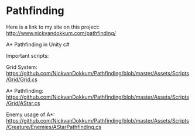 # Pathfinding

Here is a link to my site on this project: http://www.nickvandokkum.com/pathfinding/

A* Pathfinding in Unity c#

Important scripts:

Grid System: https://github.com/NickvanDokkum/Pathfinding/blob/master/Assets/Scripts/Grid/Grid.cs

A* Pathfinding: https://github.com/NickvanDokkum/Pathfinding/blob/master/Assets/Scripts/Grid/AStar.cs

Enemy usage of A*: https://github.com/NickvanDokkum/Pathfinding/blob/master/Assets/Scripts/Creature/Enemies/AStarPathfinding.cs

